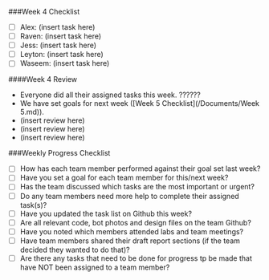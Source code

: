 ###Week 4 Checklist
- [ ] Alex: (insert task here)
- [ ] Raven: (insert task here)
- [ ] Jess: (insert task here)
- [ ] Leyton: (insert task here)
- [ ] Waseem: (insert task here)

####Week 4 Review
* Everyone did all their assigned tasks this week. ??????
* We have set goals for next week ([Week 5 Checklist](/Documents/Week 5.md)).
* (insert review here)
* (insert review here)
* (insert review here)

###Weekly Progress Checklist
- [ ] How has each team member performed against their goal set last week?
- [ ] Have you set a goal for each team member for this/next week?
- [ ] Has the team discussed which tasks are the most important or urgent?
- [ ] Do any team members need more help to complete their assigned task(s)?
- [ ] Have you updated the task list on Github this week?
- [ ] Are all relevant code, bot photos and design files on the team Github?
- [ ] Have you noted which members attended labs and team meetings?
- [ ] Have team members shared their draft report sections (if the team decided they wanted to do that)?
- [ ] Are there any tasks that need to be done for progress tp be made that have NOT been assigned to a team member?
